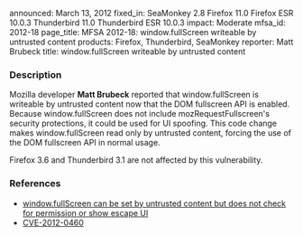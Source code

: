 announced: March 13, 2012
fixed_in: SeaMonkey 2.8
          Firefox 11.0
          Firefox ESR 10.0.3
          Thunderbird 11.0
          Thunderbird ESR 10.0.3
impact: Moderate
mfsa_id: 2012-18
page_title: MFSA 2012-18: window.fullScreen writeable by untrusted content
products: Firefox, Thunderbird, SeaMonkey
reporter: Matt Brubeck
title: window.fullScreen writeable by untrusted content

<h3>Description</h3>

<p>Mozilla developer <strong>Matt Brubeck</strong> reported that
window.fullScreen is writeable by untrusted content now that the DOM fullscreen
API is enabled. Because window.fullScreen does not include
mozRequestFullscreen's security protections, it could be used for UI spoofing.
This code change makes window.fullScreen read only by untrusted content, forcing
the use of the DOM fullscreen API in normal usage.
</p>

<p class="note">Firefox 3.6 and Thunderbird 3.1 are not affected by this
vulnerability.
</p>


<h3>References</h3>

<ul>
  <li><a href="https://bugzilla.mozilla.org/show_bug.cgi?id=727303">
      window.fullScreen can be set by untrusted content but does not check for
permission or show escape UI</a></li>
  <li><a href="http://cve.mitre.org/cgi-bin/cvename.cgi?name=CVE-2012-0460" class="ex-ref">CVE-2012-0460</a></li>
</ul>



